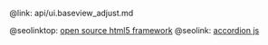 @link: api/ui.baseview_adjust.md

@seolinktop: [open source html5 framework](https://webix.com)
@seolink: [accordion js](https://webix.com/widget/accordion/)